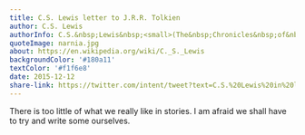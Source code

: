 ```yaml
---
title: C.S. Lewis letter to J.R.R. Tolkien
author: C.S. Lewis
authorInfo: C.S.&nbsp;Lewis&nbsp;<small>(The&nbsp;Chronicles&nbsp;of&nbsp;Narnia)</small> in&nbsp;personal&nbsp;letter&nbsp;to&nbsp;friend J.R.R.&nbsp;Tolkien&nbsp;<small>(The&nbsp;Lord&nbsp;of&nbsp;the&nbsp;Rings)</small>
quoteImage: narnia.jpg
about: https://en.wikipedia.org/wiki/C._S._Lewis
backgroundColor: '#180a11'
textColor: '#f1f6e8'
date: 2015-12-12
share-link: https://twitter.com/intent/tweet?text=C.S.%20Lewis%20in%20letter%20to%20J.R.R.%20Tolkien%20pic.twitter.com/NhHa9qAxww
---
```


There is too little of what we really like in stories. I am afraid we shall have to try and write&nbsp;some&nbsp;ourselves.